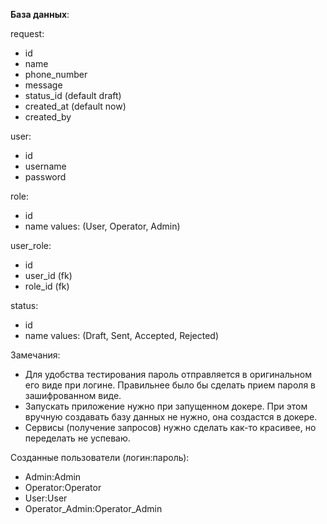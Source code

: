**База данных**:

request:
- id
- name
- phone_number
- message
- status_id (default draft)
- created_at (default now)
- created_by

user:
- id
- username
- password

role:
- id
- name
  values: (User, Operator, Admin)

user_role:
- id
- user_id (fk)
- role_id (fk)

status:
- id
- name
  values: (Draft, Sent, Accepted, Rejected)


Замечания:
- Для удобства тестирования пароль отправляется в оригинальном его виде при логине. Правильнее было бы сделать прием пароля в зашифрованном виде.
- Запускать приложение нужно при запущенном докере. При этом вручную создавать базу данных не нужно, она создастся в докере.
- Сервисы (получение запросов) нужно сделать как-то красивее, но переделать не успеваю.

Созданные пользователи (логин:пароль):
- Admin:Admin
- Operator:Operator
- User:User
- Operator_Admin:Operator_Admin